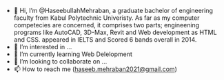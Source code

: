 - 👋 Hi, I’m @HaseebullahMehraban, a graduate bachelor of engineering faculty from Kabul Polytechnic Univeristy.
  As far as my computer competecies are concerned, it comprises two parts; engineening programs like AutoCAD, 3D-Max, Revit and Web development as HTML and CSS. appeared in IELTS and
  Scored 6 bands overall in 2014. 
- 👀 I’m interested in ...
- 🌱 I’m currently learning Web Delelopment
- 💞️ I’m looking to collaborate on ...
- 📫 How to reach me (haseeb.mehraban2021@gmail.com)

<!---
HaseebullahMehraban/HaseebullahMehraban is a ✨ special ✨ repository because its `README.md` (this file) appears on your GitHub profile.
You can click the Preview link to take a look at your changes.
--->
